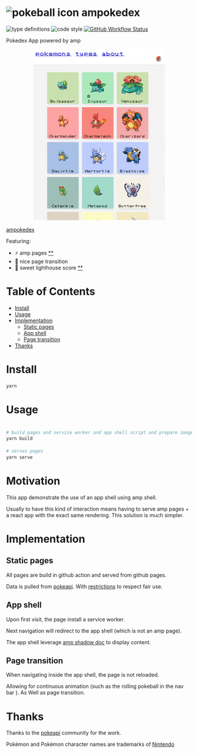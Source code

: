 # ![pokeball icon](https://raw.githubusercontent.com/PokeAPI/sprites/master/sprites/items/poke-ball.png) ampokedex

![type definitions](https://img.shields.io/npm/types/typescript?style=flat-square)
![code style](https://img.shields.io/badge/code_style-prettier-ff69b4.svg?style=flat-square)
[![GitHub Workflow Status](https://img.shields.io/github/workflow/status/platane/ampokedex/test?label=test&style=flat-square)](https://github.com/Platane/ampokedex/actions?query=workflow%3Atest)

Pokedex App powered by amp

<p align="center">
  <img src="./doc/app.gif" width="357" alt="app screenshot">
</p>

[ampokedex](https://platane.github.io/ampokedex)

Featuring:

- ⚡ amp pages [\*](https://search.google.com/test/amp?url=https%3A%2F%2Fplatane.github.io%2Fampokedex%2Fpokemon%2Fcharizard)[\*](https://search.google.com/test/amp?url=https%3A%2F%2Fplatane.github.io%2Fampokedex)
- 🎠 nice page transition
- 🚀 sweet lighthouse score [\*](https://lighthouse-dot-webdotdevsite.appspot.com//lh/html?url=https%3A%2F%2Fplatane.github.io%2Fampokedex%2Fpokemon%2Fcharizard)[\*](https://lighthouse-dot-webdotdevsite.appspot.com//lh/html?url=https%3A%2F%2Fplatane.github.io%2Fampokedex%2F)

# Table of Contents

- [Install](#install)
- [Usage](#usage)
- [Implementation](#implementation)
  - [Static pages](#static-pages)
  - [App shell](#app-shell)
  - [Page transition](#page-transition)
- [Thanks](#thanks)

# Install

```sh
yarn
```

# Usage

```sh

# build pages and service worker and app shell script and prepare images
yarn build

# serves pages
yarn serve

```

# Motivation

This app demonstrate the use of an app shell using amp shell.

Usually to have this kind of interaction means having to serve amp pages + a react app with the exact same rendering. This solution is much simpler.

# Implementation

## Static pages

All pages are build in github action and served from github pages.

Data is pulled from [pokeapi](https://pokeapi.com). With [restrictions](./builder/pokeapi/README.md) to respect fair use.

## App shell

Upon first visit, the page install a service worker.

Next navigation will redirect to the app shell (which is not an amp page).

The app shell leverage [amp shadow doc](https://github.com/ampproject/amphtml/blob/master/spec/amp-shadow-doc.md) to display content.

## Page transition

When navigating inside the app shell, the page is not reloaded.

Allowing for continuous animation (such as the rolling pokeball in the nav bar ). As Well as page transition.

# Thanks

Thanks to the [pokeapi](https://github.com/PokeAPI/pokeapi) community for the work.

Pokémon and Pokémon character names are trademarks of [Nintendo](https://www.pokemon.com/us/legal)
